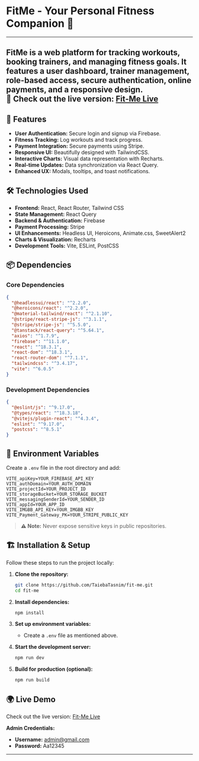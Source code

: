 # FitMe - Your Personal Fitness Companion 💪
---
FitMe is a web platform for tracking workouts, booking trainers, and managing fitness goals. It features a user dashboard, trainer management, role-based access, secure authentication, online payments, and a responsive design.<br>
🚀 Check out the live version: [Fit-Me Live](https://fit-me-b5e4a.web.app) 
---

## 🚀 Features

- **User Authentication:** Secure login and signup via Firebase.
- **Fitness Tracking:** Log workouts and track progress.
- **Payment Integration:** Secure payments using Stripe.
- **Responsive UI:** Beautifully designed with TailwindCSS.
- **Interactive Charts:** Visual data representation with Recharts.
- **Real-time Updates:** Data synchronization via React Query.
- **Enhanced UX:** Modals, tooltips, and toast notifications.

## 🛠️ Technologies Used

- **Frontend:** React, React Router, Tailwind CSS
- **State Management:** React Query
- **Backend & Authentication:** Firebase
- **Payment Processing:** Stripe
- **UI Enhancements:** Headless UI, Heroicons, Animate.css, SweetAlert2
- **Charts & Visualization:** Recharts
- **Development Tools:** Vite, ESLint, PostCSS

## 📦 Dependencies

### Core Dependencies
```json
{
  "@headlessui/react": "^2.2.0",
  "@heroicons/react": "^2.2.0",
  "@material-tailwind/react": "^2.1.10",
  "@stripe/react-stripe-js": "^3.1.1",
  "@stripe/stripe-js": "^5.5.0",
  "@tanstack/react-query": "^5.64.1",
  "axios": "^1.7.9",
  "firebase": "^11.1.0",
  "react": "^18.3.1",
  "react-dom": "^18.3.1",
  "react-router-dom": "^7.1.1",
  "tailwindcss": "^3.4.17",
  "vite": "^6.0.5"
}
```

### Development Dependencies
```json
{
  "@eslint/js": "^9.17.0",
  "@types/react": "^18.3.18",
  "@vitejs/plugin-react": "^4.3.4",
  "eslint": "^9.17.0",
  "postcss": "^8.5.1"
}
```

## 📌 Environment Variables

Create a `.env` file in the root directory and add:

```plaintext
VITE_apiKey=YOUR_FIREBASE_API_KEY
VITE_authDomain=YOUR_AUTH_DOMAIN
VITE_projectId=YOUR_PROJECT_ID
VITE_storageBucket=YOUR_STORAGE_BUCKET
VITE_messagingSenderId=YOUR_SENDER_ID
VITE_appId=YOUR_APP_ID
VITE_IMGBB_API_KEY=YOUR_IMGBB_KEY
VITE_Payment_Gateway_PK=YOUR_STRIPE_PUBLIC_KEY
```

> **⚠️ Note:** Never expose sensitive keys in public repositories.

## 🏗️ Installation & Setup

Follow these steps to run the project locally:

1. **Clone the repository:**
   ```sh
   git clone https://github.com/TaiebaTasnim/fit-me.git
   cd fit-me
   ```

2. **Install dependencies:**
   ```sh
   npm install
   ```

3. **Set up environment variables:**
   - Create a `.env` file as mentioned above.

4. **Start the development server:**
   ```sh
   npm run dev
   ```

5. **Build for production (optional):**
   ```sh
   npm run build
   ```

## 🌍 Live Demo

Check out the live version: [Fit-Me Live](https://fit-me-b5e4a.web.app) 

**Admin Credentials:**  
- **Username:** admin@gmail.com  
- **Password:** Aa12345 




---


